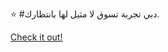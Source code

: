 ⭐ #دبي تجربة تسوق لا مثيل لها بانتظارك.

[Check it out!](https://www.facebook.com/share/17TW2PL6Tj/)